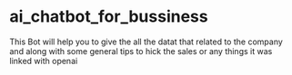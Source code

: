 # ai_chatbot_for_bussiness
This Bot will help you to give the all the datat that related to the company and along with some general tips to hick the sales or any things it was linked with openai 
